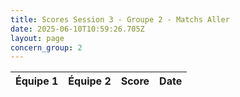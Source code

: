 ```yaml
---
title: Scores Session 3 - Groupe 2 - Matchs Aller
date: 2025-06-10T10:59:26.705Z
layout: page
concern_group: 2
---
```




| Équipe 1 | Équipe 2 | Score | Date |
|----------|----------|-------|------|

